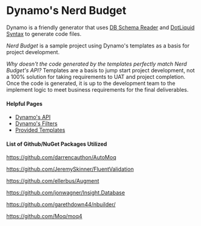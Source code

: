 # Dynamo's Nerd Budget

Dynamo is a friendly generator that uses [DB Schema Reader](http://dbschemareader.codeplex.com/)
and [DotLiquid Syntax](https://github.com/formosatek/dotliquid) to generate code files.

*Nerd Budget* is a sample project using Dynamo's templates as a basis for project development.

*Why doesn't the code generated by the templates perfectly match _Nerd Budget's_ API?*
Templates are a basis to jump start project development, not a 100% solution for taking
requirements to UAT and project completion. Once the code is generated, it is up to the
development team to the implement logic to meet business requirements for the final
deliverables.

#### Helpful Pages

- [Dynamo's API](https://github.com/ellerbus/Dynamo/wiki/Dynamo-API)
- [Dynamo's Filters](https://github.com/ellerbus/Dynamo/wiki/Dynamo-Filters)
- [Provided Templates](https://github.com/ellerbus/Dynamo/tree/master/Templates)

#### List of Github/NuGet Packages Utilized

https://github.com/darrencauthon/AutoMoq

https://github.com/JeremySkinner/FluentValidation

https://github.com/ellerbus/Augment

https://github.com/jonwagner/Insight.Database

https://github.com/garethdown44/nbuilder/

https://github.com/Moq/moq4

